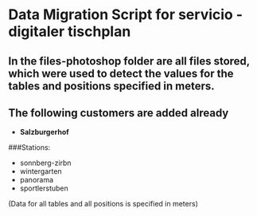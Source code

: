 # Data Migration Script for servicio - digitaler tischplan

## In the files-photoshop folder are all files stored, which were used to detect the values for the tables and positions specified in meters.

## The following customers are added already

- **Salzburgerhof**

###Stations:
- sonnberg-zirbn
- wintergarten
- panorama
- sportlerstuben

(Data for all tables and all positions is specified in meters)



